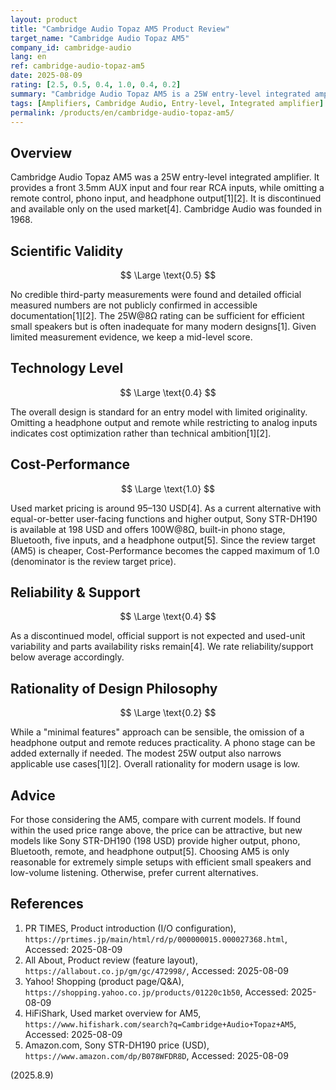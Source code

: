 ```yaml
---
layout: product
title: "Cambridge Audio Topaz AM5 Product Review"
target_name: "Cambridge Audio Topaz AM5"
company_id: cambridge-audio
lang: en
ref: cambridge-audio-topaz-am5
date: 2025-08-09
rating: [2.5, 0.5, 0.4, 1.0, 0.4, 0.2]
summary: "Cambridge Audio Topaz AM5 is a 25W entry-level integrated amplifier with a simple analog-only I/O layout. It has been discontinued and is only available used, and it lacks functions compared to current alternatives."
tags: [Amplifiers, Cambridge Audio, Entry-level, Integrated amplifier]
permalink: /products/en/cambridge-audio-topaz-am5/
---
```

## Overview

Cambridge Audio Topaz AM5 was a 25W entry-level integrated amplifier. It provides a front 3.5mm AUX input and four rear RCA inputs, while omitting a remote control, phono input, and headphone output[1][2]. It is discontinued and available only on the used market[4]. Cambridge Audio was founded in 1968.

## Scientific Validity

$$ \Large \text{0.5} $$

No credible third-party measurements were found and detailed official measured numbers are not publicly confirmed in accessible documentation[1][2]. The 25W@8Ω rating can be sufficient for efficient small speakers but is often inadequate for many modern designs[1]. Given limited measurement evidence, we keep a mid-level score.

## Technology Level

$$ \Large \text{0.4} $$

The overall design is standard for an entry model with limited originality. Omitting a headphone output and remote while restricting to analog inputs indicates cost optimization rather than technical ambition[1][2].

## Cost-Performance

$$ \Large \text{1.0} $$

Used market pricing is around 95–130 USD[4]. As a current alternative with equal-or-better user-facing functions and higher output, Sony STR-DH190 is available at 198 USD and offers 100W@8Ω, built-in phono stage, Bluetooth, five inputs, and a headphone output[5]. Since the review target (AM5) is cheaper, Cost-Performance becomes the capped maximum of 1.0 (denominator is the review target price).

## Reliability & Support

$$ \Large \text{0.4} $$

As a discontinued model, official support is not expected and used-unit variability and parts availability risks remain[4]. We rate reliability/support below average accordingly.

## Rationality of Design Philosophy

$$ \Large \text{0.2} $$

While a "minimal features" approach can be sensible, the omission of a headphone output and remote reduces practicality. A phono stage can be added externally if needed. The modest 25W output also narrows applicable use cases[1][2]. Overall rationality for modern usage is low.

## Advice

For those considering the AM5, compare with current models. If found within the used price range above, the price can be attractive, but new models like Sony STR-DH190 (198 USD) provide higher output, phono, Bluetooth, remote, and headphone output[5]. Choosing AM5 is only reasonable for extremely simple setups with efficient small speakers and low-volume listening. Otherwise, prefer current alternatives.

## References

1. PR TIMES, Product introduction (I/O configuration), `https://prtimes.jp/main/html/rd/p/000000015.000027368.html`, Accessed: 2025-08-09
2. All About, Product review (feature layout), `https://allabout.co.jp/gm/gc/472998/`, Accessed: 2025-08-09
3. Yahoo! Shopping (product page/Q&A), `https://shopping.yahoo.co.jp/products/01220c1b50`, Accessed: 2025-08-09
4. HiFiShark, Used market overview for AM5, `https://www.hifishark.com/search?q=Cambridge+Audio+Topaz+AM5`, Accessed: 2025-08-09
5. Amazon.com, Sony STR-DH190 price (USD), `https://www.amazon.com/dp/B078WFDR8D`, Accessed: 2025-08-09

(2025.8.9)